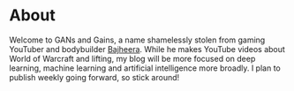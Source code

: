 # About

Welcome to GANs and Gains, a name shamelessly stolen from gaming YouTuber and bodybuilder [Bajheera](https://www.youtube.com/user/BajheeraWoW). While he makes YouTube videos about World of Warcraft and lifting, my blog will be more focused on deep learning, machine learning and artificial intelligence more broadly. I plan to publish weekly going forward, so stick around!

